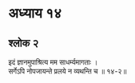 # अध्याय १४

## श्लोक २

इदं ज्ञानमुपाश्रित्य मम साधर्म्यमागताः ।<br>सर्गेऽपि नोपजायन्ते प्रलये न व्यथन्ति च ॥ १४-२॥<br><br>

